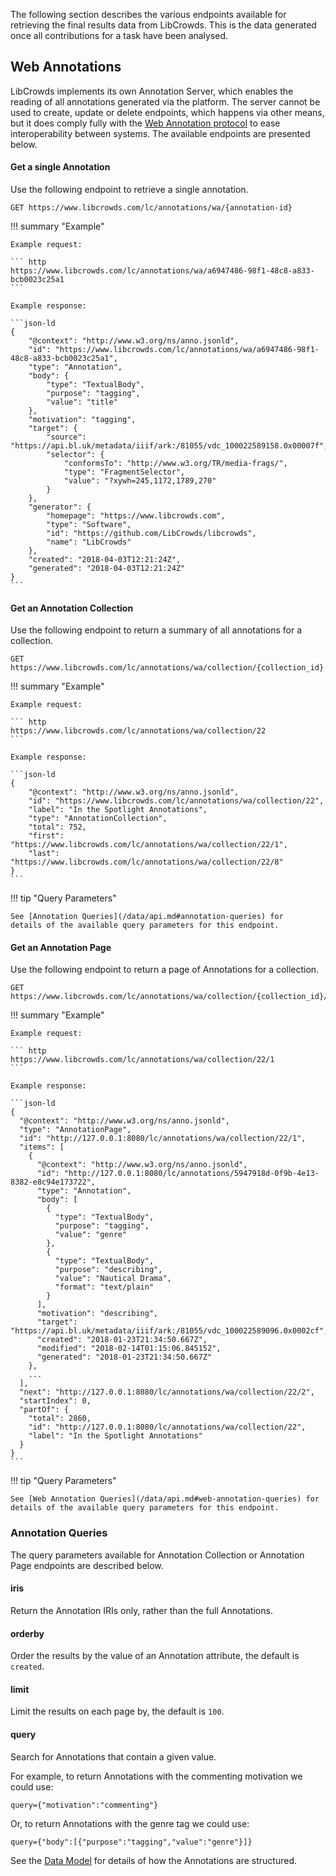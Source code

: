 
The following section describes the various endpoints available for retrieving
the final results data from LibCrowds. This is the data generated once all
contributions for a task have been analysed.

## Web Annotations

LibCrowds implements its own Annotation Server, which enables the reading of
all annotations generated via the platform. The server cannot be used to
create, update or delete endpoints, which happens via other means, but it does
comply fully with the
[Web Annotation protocol](https://www.w3.org/TR/annotation-protocol/) to ease
interoperability between systems. The available endpoints are presented
below.

#### Get a single Annotation

Use the following endpoint to retrieve a single annotation.

``` http
GET https://www.libcrowds.com/lc/annotations/wa/{annotation-id}
```

!!! summary "Example"

    Example request:

    ``` http
    https://www.libcrowds.com/lc/annotations/wa/a6947486-98f1-48c8-a833-bcb0023c25a1
    ```

    Example response:

    ```json-ld
    {
        "@context": "http://www.w3.org/ns/anno.jsonld",
        "id": "https://www.libcrowds.com/lc/annotations/wa/a6947486-98f1-48c8-a833-bcb0023c25a1",
        "type": "Annotation",
        "body": {
            "type": "TextualBody",
            "purpose": "tagging",
            "value": "title"
        },
        "motivation": "tagging",
        "target": {
            "source": "https://api.bl.uk/metadata/iiif/ark:/81055/vdc_100022589158.0x00007f",
            "selector": {
                "conformsTo": "http://www.w3.org/TR/media-frags/",
                "type": "FragmentSelector",
                "value": "?xywh=245,1172,1789,270"
            }
        },
        "generator": {
            "homepage": "https://www.libcrowds.com",
            "type": "Software",
            "id": "https://github.com/LibCrowds/libcrowds",
            "name": "LibCrowds"
        },
        "created": "2018-04-03T12:21:24Z",
        "generated": "2018-04-03T12:21:24Z"
    }
    ```

#### Get an Annotation Collection

Use the following endpoint to return a summary of all annotations for a
collection.

``` http
GET https://www.libcrowds.com/lc/annotations/wa/collection/{collection_id}
```

!!! summary "Example"

    Example request:

    ``` http
    https://www.libcrowds.com/lc/annotations/wa/collection/22
    ```

    Example response:

    ```json-ld
    {
        "@context": "http://www.w3.org/ns/anno.jsonld",
        "id": "https://www.libcrowds.com/lc/annotations/wa/collection/22",
        "label": "In the Spotlight Annotations",
        "type": "AnnotationCollection",
        "total": 752,
        "first": "https://www.libcrowds.com/lc/annotations/wa/collection/22/1",
        "last": "https://www.libcrowds.com/lc/annotations/wa/collection/22/8"
    }
    ```

!!! tip "Query Parameters"

    See [Annotation Queries](/data/api.md#annotation-queries) for
    details of the available query parameters for this endpoint.

#### Get an Annotation Page

Use the following endpoint to return a page of Annotations for a collection.

``` http
GET https://www.libcrowds.com/lc/annotations/wa/collection/{collection_id}/{page}
```

!!! summary "Example"

    Example request:

    ``` http
    https://www.libcrowds.com/lc/annotations/wa/collection/22/1
    ```

    Example response:

    ```json-ld
    {
      "@context": "http://www.w3.org/ns/anno.jsonld",
      "type": "AnnotationPage",
      "id": "http://127.0.0.1:8080/lc/annotations/wa/collection/22/1",
      "items": [
        {
          "@context": "http://www.w3.org/ns/anno.jsonld",
          "id": "http://127.0.0.1:8080/lc/annotations/5947918d-0f9b-4e13-8382-e8c94e173722",
          "type": "Annotation",
          "body": [
            {
              "type": "TextualBody",
              "purpose": "tagging",
              "value": "genre"
            },
            {
              "type": "TextualBody",
              "purpose": "describing",
              "value": "Nautical Drama",
              "format": "text/plain"
            }
          ],
          "motivation": "describing",
          "target": "https://api.bl.uk/metadata/iiif/ark:/81055/vdc_100022589096.0x0002cf",
          "created": "2018-01-23T21:34:50.667Z",
          "modified": "2018-02-14T01:15:06.845152",
          "generated": "2018-01-23T21:34:50.667Z"
        },
        ...
      ],
      "next": "http://127.0.0.1:8080/lc/annotations/wa/collection/22/2",
      "startIndex": 0,
      "partOf": {
        "total": 2860,
        "id": "http://127.0.0.1:8080/lc/annotations/wa/collection/22",
        "label": "In the Spotlight Annotations"
      }
    }
    ```

!!! tip "Query Parameters"

    See [Web Annotation Queries](/data/api.md#web-annotation-queries) for
    details of the available query parameters for this endpoint.

### Annotation Queries

The query parameters available for Annotation Collection or Annotation Page
endpoints are described below.

#### iris

Return the Annotation IRIs only, rather than the full Annotations.

#### orderby

Order the results by the value of an Annotation attribute, the default is
`created`.

#### limit

Limit the results on each page by, the default is `100`.

#### query

Search for Annotations that contain a given value.

For example, to return Annotations with the commenting motivation we could use:

```
query={"motivation":"commenting"}
```

Or, to return Annotations with the genre tag we could use:

```
query={"body":[{"purpose":"tagging","value":"genre"}]}
```

See the [Data Model](/data/model.md) for details of how the Annotations are
structured.
